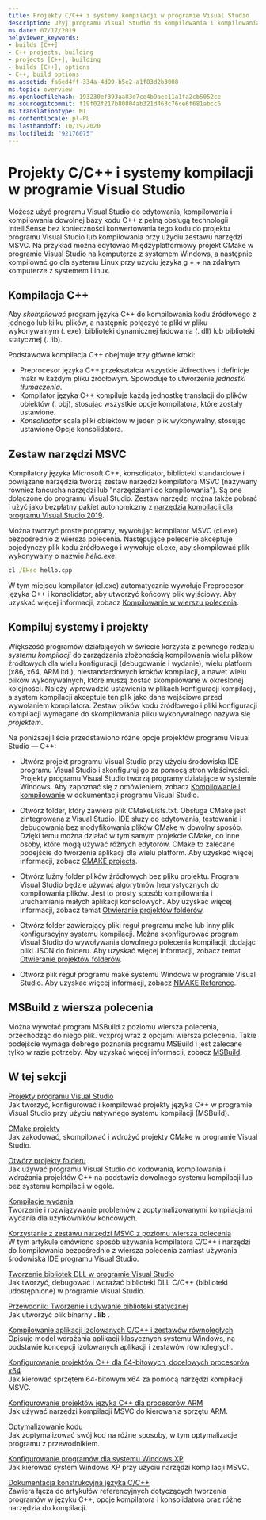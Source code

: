 ```yaml
---
title: Projekty C/C++ i systemy kompilacji w programie Visual Studio
description: Użyj programu Visual Studio do kompilowania i kompilowania projektów C++ dla systemu Windows, ARM lub Linux na podstawie dowolnego systemu projektu.
ms.date: 07/17/2019
helpviewer_keywords:
- builds [C++]
- C++ projects, building
- projects [C++], building
- builds [C++], options
- C++, build options
ms.assetid: fa6ed4ff-334a-4d99-b5e2-a1f83d2b3008
ms.topic: overview
ms.openlocfilehash: 193230ef393aa83d7ce4b9aec11a1fa2cb5052ce
ms.sourcegitcommit: f19f02f217b80804ab321d463c76ce6f681abcc6
ms.translationtype: MT
ms.contentlocale: pl-PL
ms.lasthandoff: 10/19/2020
ms.locfileid: "92176075"
---
```

# <a name="cc-projects-and-build-systems-in-visual-studio"></a>Projekty C/C++ i systemy kompilacji w programie Visual Studio

Możesz użyć programu Visual Studio do edytowania, kompilowania i kompilowania dowolnej bazy kodu C++ z pełną obsługą technologii IntelliSense bez konieczności konwertowania tego kodu do projektu programu Visual Studio lub kompilowania przy użyciu zestawu narzędzi MSVC. Na przykład można edytować Międzyplatformowy projekt CMake w programie Visual Studio na komputerze z systemem Windows, a następnie kompilować go dla systemu Linux przy użyciu języka g + + na zdalnym komputerze z systemem Linux.

## <a name="c-compilation"></a>Kompilacja C++

Aby *skompilować* program języka C++ do kompilowania kodu źródłowego z jednego lub kilku plików, a następnie połączyć te pliki w pliku wykonywalnym (. exe), biblioteki dynamicznej ładowania (. dll) lub biblioteki statycznej (. lib).

Podstawowa kompilacja C++ obejmuje trzy główne kroki:

- Preprocesor języka C++ przekształca wszystkie #directives i definicje makr w każdym pliku źródłowym. Spowoduje to utworzenie *jednostki tłumaczenia*.
- Kompilator języka C++ kompiluje każdą jednostkę translacji do plików obiektów (. obj), stosując wszystkie opcje kompilatora, które zostały ustawione.
- *Konsolidator* scala pliki obiektów w jeden plik wykonywalny, stosując ustawione Opcje konsolidatora.

## <a name="the-msvc-toolset"></a>Zestaw narzędzi MSVC

Kompilatory języka Microsoft C++, konsolidator, biblioteki standardowe i powiązane narzędzia tworzą zestaw narzędzi kompilatora MSVC (nazywany również łańcucha narzędzi lub "narzędziami do kompilowania"). Są one dołączone do programu Visual Studio. Zestaw narzędzi można także pobrać i użyć jako bezpłatny pakiet autonomiczny z [narzędzia kompilacji dla programu Visual Studio 2019](https://visualstudio.microsoft.com/downloads/#build-tools-for-visual-studio-2019).

Można tworzyć proste programy, wywołując kompilator MSVC (cl.exe) bezpośrednio z wiersza polecenia. Następujące polecenie akceptuje pojedynczy plik kodu źródłowego i wywołuje cl.exe, aby skompilować plik wykonywalny o nazwie *hello.exe*:

```cmd
cl /EHsc hello.cpp
```

W tym miejscu kompilator (cl.exe) automatycznie wywołuje Preprocesor języka C++ i konsolidator, aby utworzyć końcowy plik wyjściowy. Aby uzyskać więcej informacji, zobacz [Kompilowanie w wierszu polecenia](building-on-the-command-line.md).

## <a name="build-systems-and-projects"></a>Kompiluj systemy i projekty

Większość programów działających w świecie korzysta z pewnego rodzaju *systemu kompilacji* do zarządzania złożonością kompilowania wielu plików źródłowych dla wielu konfiguracji (debugowanie i wydanie), wielu platform (x86, x64, ARM itd.), niestandardowych kroków kompilacji, a nawet wielu plików wykonywalnych, które muszą zostać skompilowane w określonej kolejności. Należy wprowadzić ustawienia w plikach konfiguracji kompilacji, a system kompilacji akceptuje ten plik jako dane wejściowe przed wywołaniem kompilatora. Zestaw plików kodu źródłowego i pliki konfiguracji kompilacji wymagane do skompilowania pliku wykonywalnego nazywa się *projektem*.

Na poniższej liście przedstawiono różne opcje projektów programu Visual Studio — C++:

- Utwórz projekt programu Visual Studio przy użyciu środowiska IDE programu Visual Studio i skonfiguruj go za pomocą stron właściwości. Projekty programu Visual Studio tworzą programy działające w systemie Windows. Aby zapoznać się z omówieniem, zobacz [Kompilowanie i kompilowanie](/visualstudio/ide/compiling-and-building-in-visual-studio) w dokumentacji programu Visual Studio.

- Otwórz folder, który zawiera plik CMakeLists.txt. Obsługa CMake jest zintegrowana z Visual Studio. IDE służy do edytowania, testowania i debugowania bez modyfikowania plików CMake w dowolny sposób. Dzięki temu można działać w tym samym projekcie CMake, co inne osoby, które mogą używać różnych edytorów. CMake to zalecane podejście do tworzenia aplikacji dla wielu platform. Aby uzyskać więcej informacji, zobacz [CMAKE projects](cmake-projects-in-visual-studio.md).

- Otwórz luźny folder plików źródłowych bez pliku projektu. Program Visual Studio będzie używać algorytmów heurystycznych do kompilowania plików. Jest to prosty sposób kompilowania i uruchamiania małych aplikacji konsolowych. Aby uzyskać więcej informacji, zobacz temat [Otwieranie projektów folderów](open-folder-projects-cpp.md).

- Otwórz folder zawierający pliki reguł programu make lub inny plik konfiguracyjny systemu kompilacji. Można skonfigurować program Visual Studio do wywoływania dowolnego polecenia kompilacji, dodając pliki JSON do folderu. Aby uzyskać więcej informacji, zobacz temat [Otwieranie projektów folderów](open-folder-projects-cpp.md).

- Otwórz plik reguł programu make systemu Windows w programie Visual Studio. Aby uzyskać więcej informacji, zobacz [NMAKE Reference](reference/nmake-reference.md).

## <a name="msbuild-from-the-command-line"></a>MSBuild z wiersza polecenia

Można wywołać program MSBuild z poziomu wiersza polecenia, przechodząc do niego plik. vcxproj wraz z opcjami wiersza polecenia. Takie podejście wymaga dobrego poznania programu MSBuild i jest zalecane tylko w razie potrzeby. Aby uzyskać więcej informacji, zobacz [MSBuild](msbuild-visual-cpp.md).

## <a name="in-this-section"></a>W tej sekcji

[Projekty programu Visual Studio](creating-and-managing-visual-cpp-projects.md)\
Jak tworzyć, konfigurować i kompilować projekty języka C++ w programie Visual Studio przy użyciu natywnego systemu kompilacji (MSBuild).

[CMake projekty](cmake-projects-in-visual-studio.md)\
Jak zakodować, skompilować i wdrożyć projekty CMake w programie Visual Studio.

[Otwórz projekty folderu](open-folder-projects-cpp.md)\
Jak używać programu Visual Studio do kodowania, kompilowania i wdrażania projektów C++ na podstawie dowolnego systemu kompilacji lub bez systemu kompilacji w ogóle.

[Kompilacje wydania](release-builds.md)\
Tworzenie i rozwiązywanie problemów z zoptymalizowanymi kompilacjami wydania dla użytkowników końcowych.

[Korzystanie z zestawu narzędzi MSVC z poziomu wiersza polecenia](building-on-the-command-line.md)\
W tym artykule omówiono sposób używania kompilatora C/C++ i narzędzi do kompilowania bezpośrednio z wiersza polecenia zamiast używania środowiska IDE programu Visual Studio.

[Tworzenie bibliotek DLL w programie Visual Studio](dlls-in-visual-cpp.md)\
Jak tworzyć, debugować i wdrażać biblioteki DLL C/C++ (biblioteki udostępnione) w programie Visual Studio.

[Przewodnik: Tworzenie i używanie biblioteki statycznej](walkthrough-creating-and-using-a-static-library-cpp.md)\
Jak utworzyć plik binarny **. lib** .

[Kompilowanie aplikacji izolowanych C/C++ i zestawów równoległych](building-c-cpp-isolated-applications-and-side-by-side-assemblies.md)\
Opisuje model wdrażania aplikacji klasycznych systemu Windows, na podstawie koncepcji izolowanych aplikacji i zestawów równoległych.

[Konfigurowanie projektów C++ dla 64-bitowych, docelowych procesorów x64](configuring-programs-for-64-bit-visual-cpp.md)\
Jak kierować sprzętem 64-bitowym x64 za pomocą narzędzi kompilacji MSVC.

[Konfigurowanie projektów języka C++ dla procesorów ARM](configuring-programs-for-arm-processors-visual-cpp.md)\
Jak używać narzędzi kompilacji MSVC do kierowania sprzętu ARM.

[Optymalizowanie kodu](optimizing-your-code.md)\
Jak zoptymalizować swój kod na różne sposoby, w tym optymalizacje programu z przewodnikiem.

[Konfigurowanie programów dla systemu Windows XP](configuring-programs-for-windows-xp.md)\
Jak kierować system Windows XP przy użyciu narzędzi kompilacji MSVC.

[Dokumentacja konstrukcyjna języka C/C++](reference/c-cpp-building-reference.md)\
Zawiera łącza do artykułów referencyjnych dotyczących tworzenia programów w języku C++, opcje kompilatora i konsolidatora oraz różne narzędzia do kompilacji.
